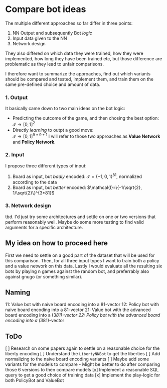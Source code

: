 # Compare bot ideas

The multiple different approaches so far differ in three points:
1. NN Output and subsequently Bot *logic*
2. Input data given to the NN
3. Network design

They also differed on which data they were trained, how they were implemented, how long they have been trained etc, but those difference are problematic as they lead to unfair comparisons.

I therefore want to summarize the approaches, find out which variants should be compared and tested, implement them, and train them on the same pre-defined choice and amount of data.

### 1. Output
It basically came down to two main ideas on the bot logic:
- Predicting the outcome of the game, and then chosing the best option:  
  $\mathcal{I} \to [0, 1]^2$
- Directly *learning* to outpt a good move:  
  $\mathcal{I} \to [0, 1]^{9*9 + 1}$
I will refer to those two approaches as **Value Network** and **Policy Network**.


### 2. Input
I propose three different types of input:
1. Board as input, but *badly* encoded: $\mathcal{I}=\{-1, 0, 1\}^81$, normalized according to the data
2. Board as input, but *better* encoded: $\mathcal{I}=\{-1/\sqrt{2}, 1/\sqrt{2}\}^{3*81}$

### 3. Network design
tbd.
I'd just try some architectures and settle on one or two versions that perform reasonably well. Maybe do some more testing to find valid arguments for a specific architecture.

## My idea on how to proceed here
First we need to settle on a good part of the dataset that will be used for this comparison. Then, for all three input types I want to train both a policy and a value network on this data. Lastly I would evaluate all the resulting six bots by playing n games against the random bot, and preferrably also against gnugo (or something similar).

## Naming
11: Value bot with naive board encoding into a 81-vector
12: Policy bot with naive board encoding into a 81-vector
21: Value bot with the advanced board encoding into a (3*81)-vector
22: Policy bot with the advanced board encoding into a (3*81)-vector

## ToDo
[ ] Research on some papers again to settle on a reasonable choice for the liberty encoding
[ ] Understand the `LibertyNNBot` to get the liberties
[ ] Add normalizing to the naive board encoding variants
[ ] Maybe add some variants for the models to compare - Might be better to do after comparing those 6 versions to then compare models
[x] Implement a reasonable SQL query to get a good choice of training data
[x] Implement the play-logic for both PolicyBot and ValueBot